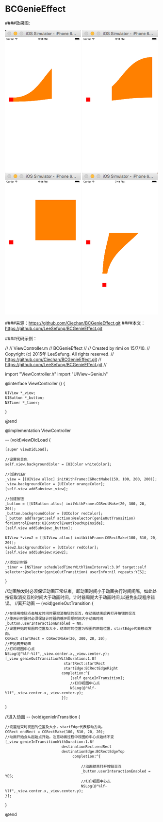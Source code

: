 # BCGenieEffect

####效果图:

 ![image](http://github.com/LeeSefung/BCGenieEffect/raw/master/BCGenieEffect/1.png) ![image](http://github.com/LeeSefung/BCGenieEffect/raw/master/BCGenieEffect/2.png) 
 ![image](http://github.com/LeeSefung/BCGenieEffect/raw/master/BCGenieEffect/3.png) ![image](http://github.com/LeeSefung/BCGenieEffect/raw/master/BCGenieEffect/4.png)

####来源：<https://github.com/Ciechan/BCGenieEffect.git>
####本文：<https://github.com/LeeSefung/BCGenieEffect.git>

####代码示例：

//
//  ViewController.m
//  BCGenieEffect
//
//  Created by rimi on 15/7/10.
//  Copyright (c) 2015年 LeeSefung. All rights reserved.
//  https://github.com/Ciechan/BCGenieEffect.git
//  https://github.com/LeeSefung/BCGenieEffect.git
//

import "ViewController.h"
import "UIView+Genie.h"

@interface ViewController () {
   
    UIView *_view;
    UIButton *_button;
    NSTimer *_timer;
}

@end

@implementation ViewController

-- (void)viewDidLoad {

    [super viewDidLoad];
   
    //设置背景色
    self.view.backgroundColor = [UIColor whiteColor];
   
    //创建VIEW
    _view = [[UIView alloc] initWithFrame:CGRectMake(150, 100, 200, 200)];
    _view.backgroundColor = [UIColor orangeColor];
    [self.view addSubview:_view];
   
    //创建按钮
    _button = [[UIButton alloc] initWithFrame:CGRectMake(20, 300, 20, 20)];
    _button.backgroundColor = [UIColor redColor];
    [_button addTarget:self action:@selector(genieOutTransition) forControlEvents:UIControlEventTouchUpInside];
    [self.view addSubview:_button];
   
    UIView *view2 = [[UIView alloc] initWithFrame:CGRectMake(100, 510, 20, 20)];
    view2.backgroundColor = [UIColor redColor];
    [self.view addSubview:view2];
   
    //添加计时器
    _timer = [NSTimer scheduledTimerWithTimeInterval:3.9f target:self selector:@selector(genieOutTransition) userInfo:nil repeats:YES];
}

//动画触发时必须保证动画正常结束，即动画时间小于动画执行时间间隔，如此处按钮取消交互的时间大于动画时间，计时器周期大于动画时间,以避免出现程序错误。
//离开动画
-- (void)genieOutTransition {

    //在使用按钮点击触发时间时要取消按钮的交互，在动画结束后再打开按钮的交互
    //使用计时器时必须保证计时器的循环周期时间大于动画时间
    _button.userInteractionEnabled = NO;
    //设置开始时视图的位置及大小，结束时的位置为视图的原始位置，startEdge代表移动方向。
    CGRect startRect = CGRectMake(20, 300, 20, 20);
    //开始离开动画
    //打印视图中心点
    NSLog(@"%lf-%lf",_view.center.x,_view.center.y);
    [_view genieOutTransitionWithDuration:1.8f
                               startRect:startRect
                               startEdge:BCRectEdgeRight
                              completion:^{
                                  [self genieInTransition];
                                  //打印视图中心点
                                  NSLog(@"%lf-%lf",_view.center.x,_view.center.y);
                              }];
}

//进入动画
-- (void)genieInTransition {
   
    //设置结束时视图的位置及大小，startEdge代表移动方向。
    CGRect endRect = CGRectMake(100, 510, 20, 20);
    //动画开始会从起始点开始。注意动画过程中视图的中心点始终不变
    [_view genieInTransitionWithDuration:1.8f
                              destinationRect:endRect
                              destinationEdge:BCRectEdgeTop
                                   completion:^{
                                      
                                       //动画结束打开按钮交互
                                       _button.userInteractionEnabled = YES;
                                       //打印视图中心点
                                       NSLog(@"%lf-%lf",_view.center.x,_view.center.y);
    }];
}

@end

